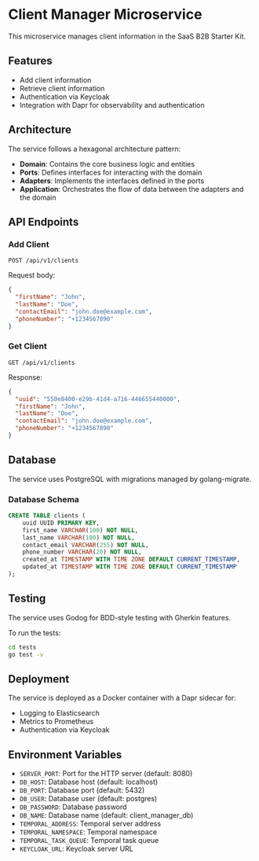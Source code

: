 # Client Manager Microservice

This microservice manages client information in the SaaS B2B Starter Kit.

## Features

- Add client information
- Retrieve client information
- Authentication via Keycloak
- Integration with Dapr for observability and authentication

## Architecture

The service follows a hexagonal architecture pattern:

- **Domain**: Contains the core business logic and entities
- **Ports**: Defines interfaces for interacting with the domain
- **Adapters**: Implements the interfaces defined in the ports
- **Application**: Orchestrates the flow of data between the adapters and the domain

## API Endpoints

### Add Client

```
POST /api/v1/clients
```

Request body:
```json
{
  "firstName": "John",
  "lastName": "Doe",
  "contactEmail": "john.doe@example.com",
  "phoneNumber": "+1234567890"
}
```

### Get Client

```
GET /api/v1/clients
```

Response:
```json
{
  "uuid": "550e8400-e29b-41d4-a716-446655440000",
  "firstName": "John",
  "lastName": "Doe",
  "contactEmail": "john.doe@example.com",
  "phoneNumber": "+1234567890"
}
```

## Database

The service uses PostgreSQL with migrations managed by golang-migrate.

### Database Schema

```sql
CREATE TABLE clients (
    uuid UUID PRIMARY KEY,
    first_name VARCHAR(100) NOT NULL,
    last_name VARCHAR(100) NOT NULL,
    contact_email VARCHAR(255) NOT NULL,
    phone_number VARCHAR(20) NOT NULL,
    created_at TIMESTAMP WITH TIME ZONE DEFAULT CURRENT_TIMESTAMP,
    updated_at TIMESTAMP WITH TIME ZONE DEFAULT CURRENT_TIMESTAMP
);
```

## Testing

The service uses Godog for BDD-style testing with Gherkin features.

To run the tests:

```bash
cd tests
go test -v
```

## Deployment

The service is deployed as a Docker container with a Dapr sidecar for:

- Logging to Elasticsearch
- Metrics to Prometheus
- Authentication via Keycloak

## Environment Variables

- `SERVER_PORT`: Port for the HTTP server (default: 8080)
- `DB_HOST`: Database host (default: localhost)
- `DB_PORT`: Database port (default: 5432)
- `DB_USER`: Database user (default: postgres)
- `DB_PASSWORD`: Database password
- `DB_NAME`: Database name (default: client_manager_db)
- `TEMPORAL_ADDRESS`: Temporal server address
- `TEMPORAL_NAMESPACE`: Temporal namespace
- `TEMPORAL_TASK_QUEUE`: Temporal task queue
- `KEYCLOAK_URL`: Keycloak server URL
